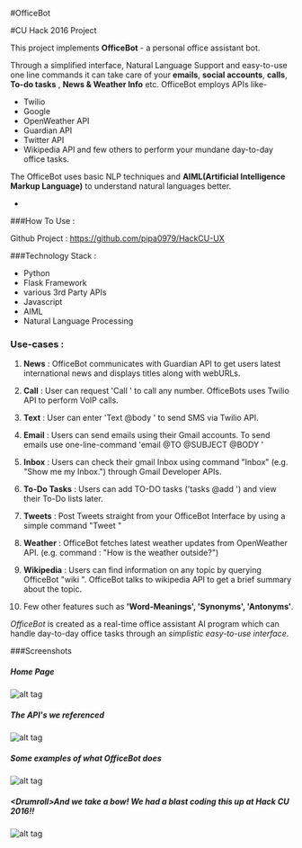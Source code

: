 #OfficeBot

#CU Hack 2016 Project

This project implements **OfficeBot** - a personal office assistant bot. 

Through a simplified interface, Natural Language Support and easy-to-use one line commands it can take care of your **emails**, **social accounts**, **calls**, **To-do tasks** , **News & Weather Info** etc. 
OfficeBot employs APIs like-
 - Twilio
 - Google
 - OpenWeather API 
 - Guardian API
 - Twitter API
 - Wikipedia API 
and few others to perform your mundane day-to-day office tasks. 

The OfficeBot uses basic NLP techniques and **AIML(Artificial Intelligence Markup Language)** to understand natural languages better.

-
###How To Use : 

Github Project : https://github.com/pipa0979/HackCU-UX

###Technology Stack : 

 - Python
 - Flask Framework
 - various 3rd Party APIs
 - Javascript
 - AIML 
 - Natural Language Processing 

### Use-cases :

1. **News** : OfficeBot communicates with Guardian API to get users latest international news and displays titles along with webURLs.

2. **Call** : User can request 'Call <number>' to call any number. OfficeBots uses Twilio API to perform VoIP calls.

3. **Text** : User can enter 'Text <number> @body <body>' to send SMS via Twilio API.

4. **Email** : Users can send emails using their Gmail accounts. To send emails use one-line-command 'email @TO <receiver> @SUBJECT <subject> @BODY <body>'

5. **Inbox** : Users can check their gmail Inbox using command "Inbox" (e.g. "Show me my Inbox.") through Gmail Developer APIs.

6. **To-Do Tasks** : Users can add TO-DO tasks ('tasks @add <task>') and view their To-Do lists later.

7. **Tweets** : Post Tweets straight from your OfficeBot Interface by using a simple command "Tweet <tweet>"

8. **Weather** : OfficeBot fetches latest weather updates from OpenWeather API. (e.g. command : "How is the weather outside?")

9. **Wikipedia** : Users can find information on any topic by querying OfficeBot "wiki <topic>". OfficeBot talks to wikipedia API to get a brief summary about the topic.

10. Few other features such as **'Word-Meanings', 'Synonyms', 'Antonyms'**.

*OfficeBot* is created as a real-time office assistant AI program which can handle day-to-day office tasks through an *simplistic easy-to-use interface*.

###Screenshots
##### Home Page
![alt tag](https://github.com/tapa8728/HackCU-UX/blob/master/screenshot.png)

##### The API's we referenced
![alt tag](https://github.com/tapa8728/HackCU-UX/blob/master/screenshot2.png)

##### Some examples of what **OfficeBot** does
![alt tag](https://github.com/tapa8728/HackCU-UX/blob/master/screen3.png)

##### <**Drumroll**>And we take a bow! We had a blast coding this up at Hack CU 2016!!
![alt tag](https://github.com/tapa8728/HackCU-UX/blob/master/screenshot3.png)

